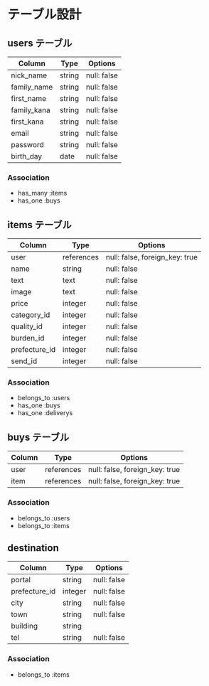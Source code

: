 # テーブル設計

## users テーブル

| Column      | Type   | Options     |
|-------------|--------|-------------|
| nick_name   | string | null: false |
| family_name | string | null: false |
| first_name  | string | null: false |
| family_kana | string | null: false |
| first_kana  | string | null: false |
| email       | string | null: false |
| password    | string | null: false |
| birth_day   | date   | null: false |

### Association
- has_many :items
- has_one :buys


## items テーブル
| Column         | Type       | Options                        |
|----------------|------------|--------------------------------|
| user           | references | null: false, foreign_key: true |
| name           | string     | null: false                    |
| text           | text       | null: false                    |
| image          | text       | null: false                    |
| price          | integer    | null: false                    |
| category_id    | integer    | null: false                    |
| quality_id     | integer    | null: false                    |
| burden_id      | integer    | null: false                    |
| prefecture_id  | integer    | null: false                    |
| send_id        | integer    | null: false                    |

### Association
- belongs_to :users
- has_one    :buys
- has_one    :deliverys


## buys テーブル
| Column | Type       | Options                        |
|--------|------------|--------------------------------|
| user   | references | null: false, foreign_key: true |
| item   | references | null: false, foreign_key: true |

### Association
- belongs_to :users
- belongs_to :items


## destination
| Column        | Type    | Options                        |
|---------------|---------|--------------------------------|
| portal        | string  | null: false                    |
| prefecture_id | integer | null: false                    |
| city          | string  | null: false                    |
| town          | string  | null: false                    |
| building      | string  |                                |
| tel           | string  | null: false                    |

### Association
- belongs_to :items
